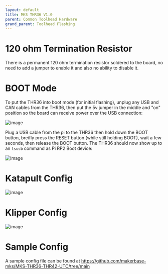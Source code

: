 ```yaml
---
layout: default 
title: MKS THR36 V1.0
parent: Common Toolhead Hardware
grand_parent: Toolhead Flashing
---
```


# 120 ohm Termination Resistor

There is a permanent 120 ohm termination resistor soldered to the board, no need to add a jumper to enable it and also no ability to disable it.

# BOOT Mode

To put the THR36 into boot mode (for initial flashing), unplug any USB and CAN cables from the THR36, then put the 5v jumper in the middle and "on" position so the board can receive power over the USB connection:

![image](https://github.com/Esoterical/voron_canbus/assets/124253477/f8d98041-e9da-4c99-87bf-d25b899e71c4)


Plug a USB cable from the pi to the THR36 then hold down the BOOT button, breifly press the RESET button (while still holding BOOT), wait a few seconds, then release the BOOT button. The THR36 should now show up to an `lsusb` command as Pi RP2 Boot device:

![image](https://github.com/Esoterical/voron_canbus/assets/124253477/81d28d7c-a273-47d7-a57b-a34c84ccf279)




# Katapult Config

![image](https://github.com/Esoterical/voron_canbus/assets/124253477/a7638805-f9f0-475a-abbb-1ce4f3d239aa)



# Klipper Config

![image](https://github.com/Esoterical/voron_canbus/assets/124253477/9cd3358d-8c9f-4462-9521-9ed2f1ac15d7)


# Sample Config

A sample config file can be found at https://github.com/makerbase-mks/MKS-THR36-THR42-UTC/tree/main


